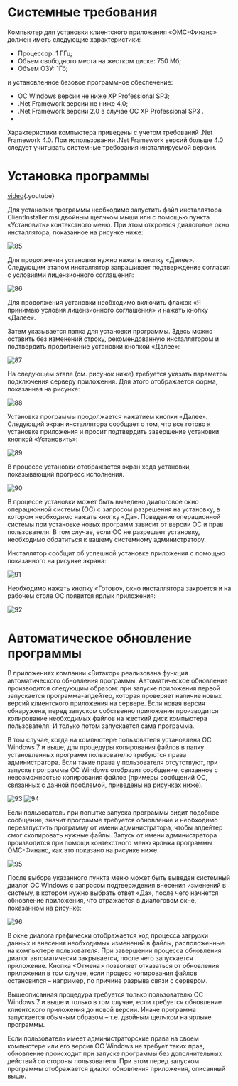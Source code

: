 <!-- TITLE: АИС "ОМС Финанс"  -->
<!-- SUBTITLE: Рабочая инструкция по установке-->

# 	Системные требования
Компьютер для установки клиентского приложения «ОМС-Финанс» должен иметь следующие характеристики:
* 	Процессор: 1 ГГц;
* 	Объем свободного места на жестком диске: 750 Мб;
* 	Объем ОЗУ: 1Гб;
 	
и установленное базовое программное обеспечение:
* 	ОС Windows версии не ниже XP Professional SP3;
* 	.Net Framework версии не ниже 4.0;
* 	.Net Framework версии 2.0 в случае ОС XP Professional SP3 .
* 	
Характеристики компьютера приведены с учетом требований .Net Framework 4.0. При использовании .Net Framework версий больше 4.0 следует учитывать системные требования инсталлируемой версии.

# 	Установка программы
[video](https://youtu.be/p1S3AyMWruk){.youtube}


Для установки программы необходимо запустить файл инсталлятора ClientInstaller.msi двойным щелчком мыши или с помощью пункта «Установить» контекстного меню. При этом откроется диалоговое окно инсталлятора, показанное на рисунке ниже:

![85](/uploads/000002/--85.png "85")

Для продолжения установки нужно нажать кнопку «Далее». Следующим этапом инсталлятор запрашивает подтверждение согласия с условиями лицензионного соглашения:

![86](/uploads/000002/--86.png "86")

Для продолжения установки необходимо включить флажок «Я принимаю условия лицензионного соглашения» и нажать кнопку «Далее».

Затем указывается папка для установки программы. Здесь можно оставить без изменений строку, рекомендованную инсталлятором и подтвердить продолжение установки кнопкой «Далее»:

![87](/uploads/000002/--87.png "87")

На следующем этапе (см. рисунок ниже) требуется указать параметры подключения серверу приложения. Для этого отображается форма, показанная на рисунке:

![88](/uploads/000002/--88.png "88")

Установка программы продолжается нажатием кнопки «Далее». Следующий экран инсталлятора сообщает о том, что все готово к установке приложения и просит подтвердить завершение установки кнопкой «Установить»:

![89](/uploads/000002/--89.png "89")

В процессе установки отображается экран хода установки, показывающий прогресс исполнения.

![90](/uploads/000002/--90.png "90")

В процессе установки может быть выведено диалоговое окно операционной системы (ОС) с запросом разрешения на установку, в котором необходимо нажать кнопку «Да». Поведение операционной системы при установке новых программ зависит от версии ОС и прав пользователя. В том случае, если ОС не разрешает установку, необходимо обратиться к вашему системному администратору.

Инсталлятор сообщит об успешной установке приложения с помощью показанного на рисунке экрана:

![91](/uploads/000002/--91.png "91")

Необходимо нажать кнопку «Готово», окно инсталлятора закроется и на рабочем столе ОС появится ярлык приложения:

![92](/uploads/000002/--92.png "92")

# 	Автоматическое обновление программы
В приложениях компании «Витакор» реализована функция автоматического обновления программы. Автоматическое обновление производится следующим образом: при запуске приложения первой запускается программа-апдейтер, которая проверяет наличие новых версий клиентского приложения на сервере. Если новая версия обнаружена, перед запуском собственно приложения производится копирование необходимых файлов на жесткий диск компьютера пользователя. И только потом запускается сама программа.

В том случае, когда на компьютере пользователя установлена ОС Windows 7 и выше, для процедуры копирования файлов в папку установленных программ пользователю требуются права администратора. Если такие права у пользователя отсутствуют, при запуске программы ОС Windows отобразит сообщение, связанное с невозможностью копирования файлов (примеры сообщений ОС, связанных с данной проблемой, приведены на рисунках ниже).

![93](/uploads/000002/--93.png "93")  ![94](/uploads/000002/--94.png "94")

Если пользователь при попытке запуска программы видит подобное сообщение, значит программе требуется обновление и необходимо перезапустить программу от имени администратора, чтобы апдейтер смог скопировать нужные файлы. Запуск от имени администратора производится при помощи контекстного меню ярлыка программы ОМС-Финанс, как это показано на рисунке ниже.

![95](/uploads/000002/--95.png "95")

После выбора указанного пункта меню может быть выведен системный диалог ОС Windows с запросом подтверждения внесения изменений в систему, в котором нужно выбрать ответ «Да», после чего начнется обновление приложения, что отражается в диалоговом окне, показанном на рисунке:

![96](/uploads/000002/--96.png "96")

В окне диалога графически отображается ход процесса загрузки данных и внесения необходимых изменений в файлы, расположенные на компьютере пользователя. При завершении процесса обновления диалог автоматически закрывается, после чего запускается приложение. Кнопка <Отмена> позволяет отказаться от обновления приложения в том случае, если процесс копирования файлов остановился – например, по причине разрыва связи с сервером.

Вышеописанная процедура требуется только пользователю ОС Windows 7 и выше и только в том случае, если требуется обновление клиентского приложения до новой версии. Иначе программа запускается обычным образом – т.е. двойным щелчком на ярлыке программы.

Если пользователь имеет администраторские права на своем компьютере или его версия ОС Windows не требует таких прав, обновление происходит при запуске программы без дополнительных действий со стороны пользователя. При этом перед запуском программы отображается диалог обновления приложения, описанный выше.


